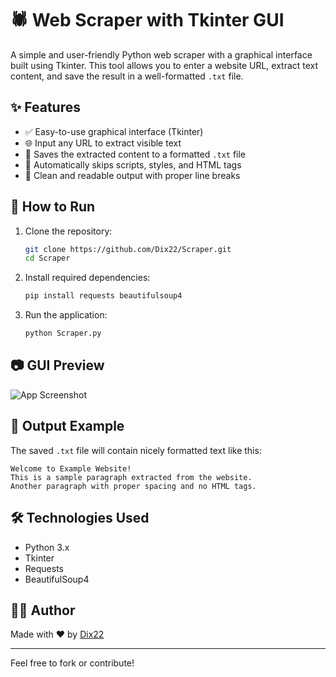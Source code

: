 # 🕷️ Web Scraper with Tkinter GUI

A simple and user-friendly Python web scraper with a graphical interface built using Tkinter. This tool allows you to enter a website URL, extract text content, and save the result in a well-formatted `.txt` file.

## ✨ Features

- ✅ Easy-to-use graphical interface (Tkinter)
- 🌐 Input any URL to extract visible text
- 📁 Saves the extracted content to a formatted `.txt` file
- 📄 Automatically skips scripts, styles, and HTML tags
- 🧽 Clean and readable output with proper line breaks

## 🚀 How to Run

1. Clone the repository:
   ```bash
   git clone https://github.com/Dix22/Scraper.git
   cd Scraper
   ```

2. Install required dependencies:
   ```bash
   pip install requests beautifulsoup4
   ```

3. Run the application:
   ```bash
   python Scraper.py
   ```

## 📷 GUI Preview

![App Screenshot](https://via.placeholder.com/600x300.png?text=Scraper+GUI+Preview)

## 📄 Output Example

The saved `.txt` file will contain nicely formatted text like this:

```
Welcome to Example Website!
This is a sample paragraph extracted from the website.
Another paragraph with proper spacing and no HTML tags.
```

## 🛠️ Technologies Used

- Python 3.x
- Tkinter
- Requests
- BeautifulSoup4

## 🧑‍💻 Author

Made with ❤️ by [Dix22](https://github.com/Dix22)

---

Feel free to fork or contribute!
